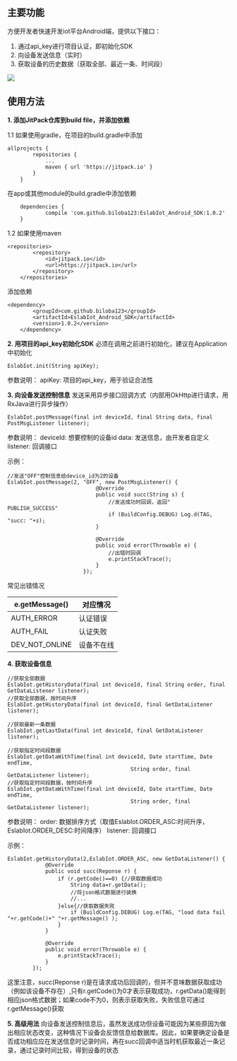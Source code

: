 ## 主要功能
方便开发者快速开发iot平台Android端，提供以下接口：
1. 通过api_key进行项目认证，即初始化SDK
2. 向设备发送信息（实时）
3. 获取设备的历史数据（获取全部、最近一条、时间段）

![](http://upload-images.jianshu.io/upload_images/5734256-58cc8d66e0e236b3.png?imageMogr2/auto-orient/strip%7CimageView2/2/w/1240)

## 使用方法
**1. 添加JitPack仓库到build file，并添加依赖**

1.1 如果使用gradle，在项目的build.gradle中添加
```
allprojects {
		repositories {
			...
			maven { url 'https://jitpack.io' }
		}
	}
```
在app或其他module的build.gradle中添加依赖
```
	dependencies {
	        compile 'com.github.biloba123:EslabIot_Android_SDK:1.0.2'
	}
```
1.2 如果使用maven
```
<repositories>
		<repository>
		    <id>jitpack.io</id>
		    <url>https://jitpack.io</url>
		</repository>
	</repositories>
```
添加依赖
```
<dependency>
	    <groupId>com.github.biloba123</groupId>
	    <artifactId>EslabIot_Android_SDK</artifactId>
	    <version>1.0.2</version>
	</dependency>
```

**2. 用项目的api_key初始化SDK**
必须在调用之前进行初始化，建议在Application中初始化
```
EslabIot.init(String apiKey);
```
参数说明：
apiKey: 项目的api_key，用于验证合法性

**3. 向设备发送控制信息**
发送采用异步接口回调方式（内部用OkHttp进行请求，用RxJava进行异步操作）
```
EslabIot.postMessage(final int deviceId, final String data, final PostMsgListener listener);
```
参数说明：
deviceId: 想要控制的设备id
data: 发送信息，由开发者自定义
listener: 回调接口

示例：
```
//发送"OFF"控制信息给device_id为2的设备
EslabIot.postMessage(2, "OFF", new PostMsgListener() {
                            @Override
                            public void succ(String s) {
                                //发送成功时回调，返回"	PUBLISH_SUCCESS"
                                if (BuildConfig.DEBUG) Log.d(TAG, "succ: "+s);
                            }

                            @Override
                            public void error(Throwable e) {
                                //出错时回调
                                e.printStackTrace();
                            }
                        });
```
常见出错情况

e.getMessage()|对应情况
---------------------|------------
AUTH_ERROR|认证错误
AUTH_FAIL|认证失败
DEV_NOT_ONLINE|设备不在线

**4. 获取设备信息**
```
//获取全部数据
EslabIot.getHistoryData(final int deviceId, final String order, final GetDataListener listener);
//获取全部数据，按时间升序
EslabIot.getHistoryData(final int deviceId, final GetDataListener listener);

//获取最新一条数据
EslabIot.getLastData(final int deviceId, final GetDataListener listener);

//获取指定时间段数据
EslabIot.getDataWithTime(final int deviceId, Date startTime, Date endTime,
                                       String order, final GetDataListener listener);
//获取指定时间段数据，按时间升序
EslabIot.getDataWithTime(final int deviceId, Date startTime, Date endTime,
                                       String order, final GetDataListener listener);
```
参数说明：
order: 数据排序方式（取值EslabIot.ORDER_ASC:时间升序，EslabIot.ORDER_DESC:时间降序）
listener: 回调接口

示例：
```
EslabIot.getHistoryData(2,EslabIot.ORDER_ASC, new GetDataListener() {
            @Override
            public void succ(Reponse r) {
                if (r.getCode()==0) {//获取数据成功
                    String data=r.getData();
                    //将json格式数据进行装换
                    //...
                }else{//获取数据失败
                    if (BuildConfig.DEBUG) Log.e(TAG, "load data fail "+r.getCode()+" "+r.getMessage() );
                }
            }

            @Override
            public void error(Throwable e) {
                e.printStackTrace();
            }
        });
```
这里注意，succ(Reponse r)是在请求成功后回调的，但并不意味数据获取成功（例如该设备不存在）,只有r.getCode()为0才表示获取成功，r.getData()能得到相应json格式数据；如果code不为0，则表示获取失败，失败信息可通过r.getMessage()获取

**5. 高级用法**
向设备发送控制信息后，虽然发送成功但设备可能因为某些原因为做出相应状态改变，这种情况下设备会反馈信息给数据库。因此，如果要确定设备是否成功相应应在发送信息时记录时间，再在succ回调中适当时机获取最近一条记录，通过记录时间比较，得到设备的状态

